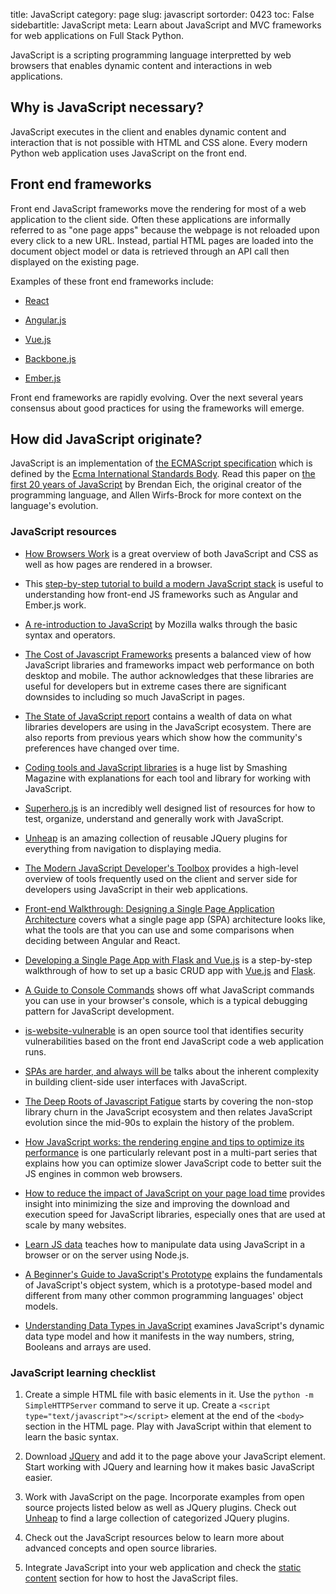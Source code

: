 title: JavaScript
category: page
slug: javascript
sortorder: 0423
toc: False
sidebartitle: JavaScript
meta: Learn about JavaScript and MVC frameworks for web applications on Full Stack Python.


JavaScript is a scripting programming language interpretted by web 
browsers that enables dynamic content and interactions in web applications. 


## Why is JavaScript necessary?
JavaScript executes in the client and enables dynamic content and interaction
that is not possible with HTML and CSS alone. Every modern Python web 
application uses JavaScript on the front end. 


## Front end frameworks
Front end JavaScript frameworks move the rendering for most of a web 
application to the client side. Often these applications are informally 
referred to as "one page apps" because the webpage is not reloaded upon every
click to a new URL. Instead, partial HTML pages are loaded into the 
document object model or data is retrieved through an API call then displayed
on the existing page.

Examples of these front end frameworks include:

* [React](https://reactjs.org/)

* [Angular.js](https://angularjs.org/)

* [Vue.js](https://vuejs.org/)

* [Backbone.js](http://backbonejs.org/)

* [Ember.js](http://emberjs.com/)

Front end frameworks are rapidly evolving. Over the next several years 
consensus about good practices for using the frameworks will emerge.


## How did JavaScript originate?
JavaScript is an implementation of 
[the ECMAScript specification](https://developer.mozilla.org/en-US/docs/Web/JavaScript/Guide/JavaScript_Overview) 
which is defined by the 
[Ecma International Standards Body](http://www.ecma-international.org/default.htm).
Read this paper on 
[the first 20 years of JavaScript](https://zenodo.org/record/3710954)
by Brendan Eich, the original creator of the programming language, and 
Allen Wirfs-Brock for more context on the language's evolution.


### JavaScript resources
* [How Browsers Work](http://www.html5rocks.com/en/tutorials/internals/howbrowserswork/)
  is a great overview of both JavaScript and CSS as well as how pages are 
  rendered in a browser.

* This 
  [step-by-step tutorial to build a modern JavaScript stack](https://github.com/verekia/js-stack-from-scratch)
  is useful to understanding how front-end JS frameworks such as Angular
  and Ember.js work.

* [A re-introduction to JavaScript](https://developer.mozilla.org/en-US/docs/Web/JavaScript/A_re-introduction_to_JavaScript)
  by Mozilla walks through the basic syntax and operators.

* [The Cost of Javascript Frameworks](https://timkadlec.com/remembers/2020-04-21-the-cost-of-javascript-frameworks/)
  presents a balanced view of how JavaScript libraries and frameworks impact
  web performance on both desktop and mobile. The author acknowledges that
  these libraries are useful for developers but in extreme cases there are 
  significant downsides to including so much JavaScript in pages.

* [The State of JavaScript report](https://stateofjs.com/) contains a wealth
  of data on what libraries developers are using in the JavaScript 
  ecosystem. There are also reports from previous years which show how the 
  community's preferences have changed over time.

* [Coding tools and JavaScript libraries](http://www.smashingmagazine.com/2011/10/28/useful-coding-workflow-tools-for-web-designers-developers/)
  is a huge list by Smashing Magazine with explanations for each tool and 
  library for working with JavaScript.

* [Superhero.js](http://superherojs.com/) is an incredibly well designed list
  of resources for how to test, organize, understand and generally work with
  JavaScript.

* [Unheap](http://www.unheap.com/) is an amazing collection of reusable JQuery 
  plugins for everything from navigation to displaying media.

* [The Modern JavaScript Developer's Toolbox](http://www.infoq.com/articles/modern-javascript-toolbox)
  provides a high-level overview of tools frequently used on the client and
  server side for developers using JavaScript in their web applications.

* [Front-end Walkthrough: Designing a Single Page Application Architecture](https://blog.poki.com/front-end-walkthrough-building-a-single-page-application-from-scratch-d47c35fdc830)
  covers what a single page app (SPA) architecture looks like, what the 
  tools are that you can use and some comparisons when deciding between 
  Angular and React.

* [Developing a Single Page App with Flask and Vue.js](https://testdriven.io/developing-a-single-page-app-with-flask-and-vuejs) 
  is a step-by-step walkthrough of how to set up a basic CRUD app with 
  [Vue.js](/vuejs.html) and [Flask](/flask.html).

* [A Guide to Console Commands](https://css-tricks.com/a-guide-to-console-commands/)
  shows off what JavaScript commands you can use in your browser's console,
  which is a typical debugging pattern for JavaScript development.

* [is-website-vulnerable](https://github.com/lirantal/is-website-vulnerable)
  is an open source tool that identifies security vulnerabilities based on 
  the front end JavaScript code a web application runs.

* [SPAs are harder, and always will be](http://wgross.net/essays/spas-are-harder)
  talks about the inherent complexity in building client-side user
  interfaces with JavaScript.

* [The Deep Roots of Javascript Fatigue](https://segment.com/blog/the-deep-roots-of-js-fatigue/)
  starts by covering the non-stop library churn in the JavaScript ecosystem
  and then relates JavaScript evolution since the mid-90s to explain the
  history of the problem.

* [How JavaScript works: the rendering engine and tips to optimize its performance](https://blog.sessionstack.com/how-javascript-works-the-rendering-engine-and-tips-to-optimize-its-performance-7b95553baeda)
  is one particularly relevant post in a multi-part series that explains
  how you can optimize slower JavaScript code to better suit the JS engines
  in common web browsers.

* [How to reduce the impact of JavaScript on your page load time](https://engineering.gosquared.com/improve-javascript-page-load-time)
  provides insight into minimizing the size and improving the download
  and execution speed for JavaScript libraries, especially ones that are
  used at scale by many websites.

* [Learn JS data](http://learnjsdata.com/) teaches how to manipulate data
  using JavaScript in a browser or on the server using Node.js. 

* [A Beginner's Guide to JavaScript's Prototype](https://ui.dev/beginners-guide-to-javascript-prototype/)
  explains the fundamentals of JavaScript's object system, which is
  a prototype-based model and different from many other common
  programming languages' object models.

* [Understanding Data Types in JavaScript](https://www.digitalocean.com/community/tutorials/understanding-data-types-in-javascript)
  examines JavaScript's dynamic data type model and how it manifests
  in the way numbers, string, Booleans and arrays are used.


### JavaScript learning checklist
1. Create a simple HTML file with basic elements in it. Use the
   ``python -m SimpleHTTPServer`` command to serve it up. Create a 
   ``<script type="text/javascript"></script>`` 
   element at the end of the ``<body>`` section in the HTML page. Play
   with JavaScript within that element to learn the basic syntax.

1. Download [JQuery](http://jquery.com/) and add it to the page above your 
   JavaScript element. Start working with JQuery and learning how it makes 
   basic JavaScript easier.

1. Work with JavaScript on the page. Incorporate examples from open source 
   projects listed below as well as JQuery plugins. Check out 
   [Unheap](http://www.unheap.com/) to find a large collection of categorized 
   JQuery plugins.

1. Check out the JavaScript resources below to learn more about advanced 
   concepts and open source libraries.

1. Integrate JavaScript into your web application and check the 
   [static content](/static-content.html) section for how to host the 
   JavaScript files.

